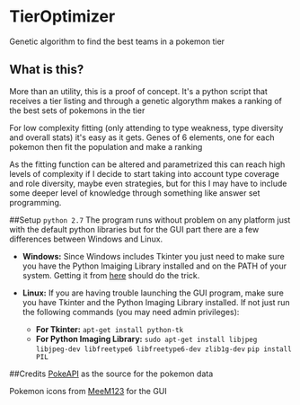 # TierOptimizer
Genetic algorithm to find the best teams in a pokemon tier

## What is this?
More than an utility, this is a proof of concept. It's a python script that receives a tier listing and through a genetic algorythm makes a ranking of the best sets of pokemons in the tier

For low complexity fitting (only attending to type weakness, type diversity and overall stats) it's easy as it gets. Genes of 6 elements, one for each pokemon then fit the population and make a ranking

As the fitting function can be altered and parametrized this can reach high levels of complexity if I decide to start taking into account type coverage and role diversity, maybe even strategies, but for this I may have to include some deeper level of knowledge through something like answer set programming.

##Setup
`python 2.7`
The program runs without problem on any platform just with the default python libraries but for the GUI part there are a few differences between Windows and Linux.

* __Windows:__ Since Windows includes Tkinter you just need to make sure you have the Python Imaiging Library installed and on the PATH of your system. Getting it from [here](http://www.pythonware.com/products/pil/) should do the trick.

* __Linux:__ If you are having trouble launching the GUI program, make sure you have Tkinter and the Python Imaging Library installed. If not just run the following commands (you may need admin privileges):
  * __For Tkinter:__
    ```apt-get install python-tk```
  * __For Python Imaging Library:__ 
    ```sudo apt-get install libjpeg libjpeg-dev libfreetype6 libfreetype6-dev zlib1g-dev```
    ```pip install PIL```

##Credits
[PokeAPI](http://pokeapi.co/) as the source for the pokemon data

Pokemon icons from [MeeM123](http://meem123.deviantart.com/art/POKEMON-XY-AND-ORAS-GEN-6-MENU-SPRITES-ICONS-V8-435245381) for the GUI 
